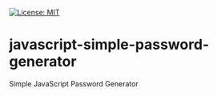[![License: MIT](https://img.shields.io/badge/License-MIT-yellow.svg)](https://opensource.org/licenses/MIT)

# javascript-simple-password-generator

Simple JavaScript Password Generator
